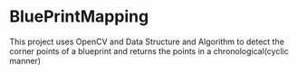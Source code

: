 # BluePrintMapping
This project uses OpenCV and Data Structure and Algorithm to detect the corner points of a blueprint and returns the points in a chronological(cyclic manner) 
